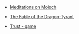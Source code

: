- [Meditations on Moloch](https://slatestarcodex.com/2014/07/30/meditations-on-moloch/)

- [The Fable of the Dragon-Tyrant](https://www.nickbostrom.com/fable/dragon.html)

- [Trust - game](https://ncase.me/trust/)
